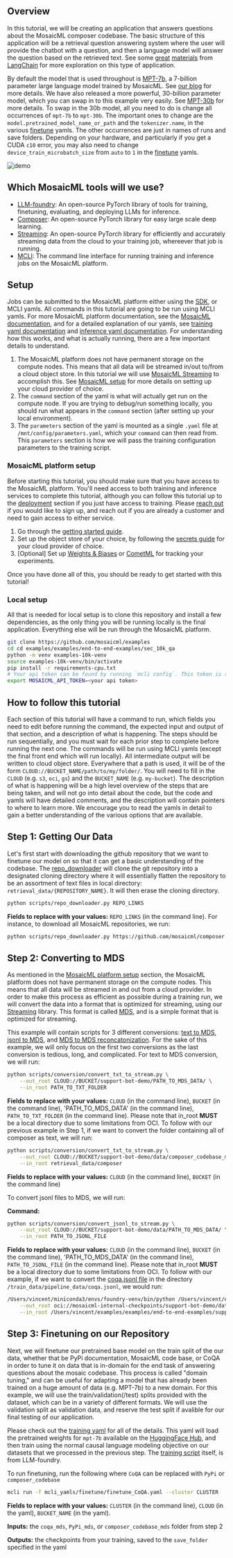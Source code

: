 ## Overview

In this tutorial, we will be creating an application that answers questions about the MosaicML composer codebase. The basic structure of this application will be a retrieval question answering system where the user will provide the chatbot with a question, and then a language model will answer the question based on the retrieved text. See some [great](https://python.langchain.com/en/latest/modules/chains/index_examples/vector_db_qa.html#retrieval-question-answering) [materials](https://blog.langchain.dev/langchain-chat/) from [LangChain](https://python.langchain.com/en/latest/index.html) for more exploration on this type of application.

By default the model that is used throughout is [MPT-7b](https://huggingface.co/mosaicml/mpt-7b), a 7-billion parameter large language model trained by MosaicML. See [our blog](https://www.mosaicml.com/blog/mpt-7b) for more details. We have also released a more powerful, 30-billion parameter model, which you can swap in to this example very easily. See [MPT-30b](https://huggingface.co/mosaicml/mpt-30b) for more details. To swap in the 30b model, all you need to do is change all occurrences of `mpt-7b` to `mpt-30b`. The important ones to change are the `model.pretrained_model_name_or_path` and the `tokenizer.name`, in the various [finetune](./mcli-yamls/finetune/) yamls. The other occurrences are just in names of runs and save folders. Depending on your hardware, and particularly if you get a CUDA `c10` error, you may also need to change `device_train_microbatch_size` from `auto` to `1` in the [finetune](./mcli-yamls/finetune/) yamls.

![demo](web_app_screenshot.png)


## Which MosaicML tools will we use?
- [LLM-foundry](https://github.com/mosaicml/llm-foundry): An open-source PyTorch library of tools for training, finetuning, evaluating, and deploying LLMs for inference.
- [Composer](https://github.com/mosaicml/composer): An open-source PyTorch library for easy large scale deep learning.
- [Streaming](https://github.com/mosaicml/streaming): An open-source PyTorch library for efficiently and accurately streaming data from the cloud to your training job, whereever that job is running.
- [MCLI](https://docs.mosaicml.com/projects/mcli/en/latest/): The command line interface for running training and inference jobs on the MosaicML platform.


## Setup

Jobs can be submitted to the MosaicML platform either using the [SDK](https://docs.mosaicml.com/projects/mcli/en/latest/training/working_with_runs.html#manage-a-run-with-the-sdk), or MCLI yamls. All commands in this tutorial are going to be run using MCLI yamls. For more MosaicML platform documentation, see the [MosaicML documentation](https://docs.mosaicml.com/projects/mcli/en/latest/), and for a detailed explanation of our yamls, see [training yaml documentation](https://docs.mosaicml.com/projects/mcli/en/latest/training/yaml_schema.html) and [inference yaml documentation](https://docs.mosaicml.com/projects/mcli/en/latest/inference/inference_schema.html). For understanding how this works, and what is actually running, there are a few important details to understand.

1) The MosaicML platform does not have permanent storage on the compute nodes. This means that all data will be streamed in/out to/from a cloud object store. In this tutorial we will use [MosaicML Streaming](https://github.com/mosaicml/streaming) to accomplish this. See [MosaicML setup](#mosaicml-platform-setup) for more details on setting up your cloud provider of choice.
1) The `command` section of the yaml is what will actually get run on the compute node. If you are trying to debug/run something locally, you should run what appears in the `command` section (after setting up your local environment).
1) The `parameters` section of the yaml is mounted as a single `.yaml` file at `/mnt/config/parameters.yaml`, which your `command` can then read from. This `parameters` section is how we will pass the training configuration parameters to the training script.


### MosaicML platform setup

Before starting this tutorial, you should make sure that you have access to the MosaicML platform. You'll need access to both training and inference services to complete this tutorial, although you can follow this tutorial up to the [deployment](#6-deploy-your-model-and-an-embedding-model) section if you just have access to training. Please [reach out](https://forms.mosaicml.com/demo?utm_source=inference&utm_medium=mosaicml.com&utm_campaign=always-on) if you would like to sign up, and reach out if you are already a customer and need to gain access to either service.

1. Go through the [getting started guide](https://docs.mosaicml.com/projects/mcli/en/latest/quick_start/getting_started.html).
1. Set up the object store of your choice, by following the [secrets guide](https://docs.mosaicml.com/projects/mcli/en/latest/resources/secrets/index.html) for your cloud provider of choice.
1. [Optional] Set up [Weights & Biases](https://docs.mosaicml.com/projects/mcli/en/latest/resources/integrations/wandb.html) or [CometML](https://docs.mosaicml.com/projects/mcli/en/latest/resources/integrations/comet.html) for tracking your experiments.

Once you have done all of this, you should be ready to get started with this tutorial!


### Local setup

All that is needed for local setup is to clone this repository and install a few dependencies, as the only thing you will be running locally is the final application. Everything else will be run through the MosaicML platform.
```bash
git clone https://github.com/mosaicml/examples
cd cd examples/examples/end-to-end-examples/sec_10k_qa
python -m venv examples-10k-venv
source examples-10k-venv/bin/activate
pip install -r requirements-cpu.txt
# Your api token can be found by running `mcli config`. This token is set an environment variable for the langchain integration
export MOSAICML_API_TOKEN=<your api token>
```


## How to follow this tutorial

Each section of this tutorial will have a command to run, which fields you need to edit before running the command, the expected input and output of that section, and a description of what is happening. The steps should be run sequentially, and you must wait for each prior step to complete before running the next one. The commands will be run using MCLI yamls (except the final front end which will run locally). All intermediate output will be written to cloud object store. Everywhere that a path is used, it will be of the form `CLOUD://BUCKET_NAME/path/to/my/folder/`. You will need to fill in the `CLOUD` (e.g. `s3`, `oci`, `gs`) and the `BUCKET_NAME` (e.g. `my-bucket`). The description of what is happening will be a high level overview of the steps that are being taken, and will not go into detail about the code, but the code and yamls will have detailed comments, and the description will contain pointers to where to learn more. We encourage you to read the yamls in detail to gain a better understanding of the various options that are available.

## Step 1: Getting Our Data

Let's first start with downloading the github repository that we want to finetune our model on so that it can get a basic understanding of the codebase. The [repo_downloader](./scripts/repo_downloader.py) will clone the git repository into a designated cloning directory where it will essentially flatten the repository to be an assortment of text files in local directory: `retrieval_data/{REPOSITORY_NAME}`. It will then erase the cloning directory.

```bash
python scripts/repo_downloader.py REPO_LINKS
```

**Fields to replace with your values:** `REPO_LINKS` (in the command line). For instance, to download all MosaicML repositories, we run:
```bash
python scripts/repo_downloader.py https://github.com/mosaicml/composer https://github.com/mosaicml/streaming https://github.com/mosaicml/examples https://github.com/mosaicml/diffusion https://github.com/mosaicml/llm-foundry
```

## Step 2: Converting to MDS

As mentioned in the [MosaicML platform setup](#mosaicml-platform-setup) section, the MosaicML platform does not have permanent storage on the compute nodes. This means that all data will be streamed in and out from a cloud provider. In order to make this process as efficient as possible during a training run, we will convert the data into a format that is optimized for streaming, using our [Streaming](https://github.com/mosaicml/streaming) library. This format is called [MDS](https://docs.mosaicml.com/projects/streaming/en/stable/fundamentals/dataset_format.html#mds), and is a simple format that is optimized for streaming.

This example will contain scripts for 3 different conversions: [text to MDS](./scripts/conversion/convert_txt_to_stream.py), [jsonl to MDS](./scripts/conversion/convert_jsonl_to_stream.py), and [MDS to MDS reconcatonization](./scripts/conversion/convert_PyPi_stream_to_mds.py). For the sake of this example, we will only focus on the first two conversions as the last conversion is tedious, long, and complicated. For text to MDS conversion, we will run:

```bash
python scripts/conversion/convert_txt_to_stream.py \
    --out_root CLOUD://BUCKET/support-bot-demo/PATH_TO_MDS_DATA/ \
    --in_root PATH_TO_TXT_FOLDER
```
**Fields to replace with your values:** `CLOUD` (in the command line), `BUCKET` (in the command line), 'PATH_TO_MDS_DATA' (in the command line), `PATH_TO_TXT_FOLDER` (in the command line). Please note that in_root **MUST** be a local directory due to some limitations from OCI. To follow with our previous example in Step 1, if we want to convert the folder containing all of composer as text, we will run:

```bash
python scripts/conversion/convert_txt_to_stream.py \
    --out_root CLOUD://BUCKET/support-bot-demo/data/composer_codebase_mds/ \
    --in_root retrieval_data/composer
```

**Fields to replace with your values:** `CLOUD` (in the command line), `BUCKET` (in the command line)

To convert jsonl files to MDS, we will run:

**Command:**
```bash
python scripts/conversion/convert_jsonl_to_stream.py \
    --out_root CLOUD://BUCKET/support-bot-demo/data/PATH_TO_MDS_DATA/ \
    --in_root PATH_TO_JSONL_FILE
```

**Fields to replace with your values:** `CLOUD` (in the command line), `BUCKET` (in the command line), 'PATH_TO_MDS_DATA' (in the command line), `PATH_TO_JSONL_FILE` (in the command line). Please note that in_root **MUST** be a local directory due to some limitations from OCI. To follow with our example, if we want to convert the [coqa.jsonl file](./train_data/pipeline_data/coqa.jsonl) in the directory `/train_data/pipeline_data/coqa.jsonl`, we would run:

```bash
/Users/vincent/miniconda3/envs/foundry-venv/bin/python /Users/vincent/examples/examples/end-to-end-examples/support_chatbot/scripts/convert_jsonl_to_stream.py \
    --out_root oci://mosaicml-internal-checkpoints/support-bot-demo/data/composer_docstrings_mds/ \
    --in_root /Users/vincent/examples/examples/end-to-end-examples/support_chatbot/train_data/pipeline_data/composer_docstrings.jsonl
```

## Step 3: Finetuning on our Repository

Next, we will finetune our pretrained base model on the train split of the our data, whether that be PyPi documentation, MosaicML code base, or CoQA in order to tune it on data that is in-domain for the end task of answering questions about the mosaic codebase. This process is called "domain tuning," and can be useful for adapting a model that has already been trained on a huge amount of data (e.g. MPT-7b) to a new domain. For this example, we will use the train/validation(/test) splits provided with the dataset, which can be in a variety of different formats. We will use the validation split as validation data, and reserve the test split if avalible for our final testing of our application.

Please check out the [training yaml](./mcli-yamls/03_finetune_on_10ks.yaml) for all of the details. This yaml will load the pretrained weights for `mpt-7b` available on the [HuggingFace Hub](https://huggingface.co/mosaicml/mpt-7b), and then train using the normal causal language modeling objective on our datasets that we processed in the previous step. The [training script](https://github.com/mosaicml/llm-foundry/blob/main/scripts/train/train.py) itself, is from LLM-foundry.

To run finetuning, run the following where `CoQA` can be replaced with `PyPi` or `composer_codebase`

```bash
mcli run -f mcli_yamls/finetune/finetune_CoQA.yaml --cluster CLUSTER
```
**Fields to replace with your values:** `CLUSTER` (in the command line), `CLOUD` (in the yaml), `BUCKET_NAME` (in the yaml).

**Inputs:** the `coqa_mds`, `PyPi_mds`, or `composer_codebase_mds` folder from step 2

**Outputs:** the checkpoints from your training, saved to the `save_folder` specified in the yaml


